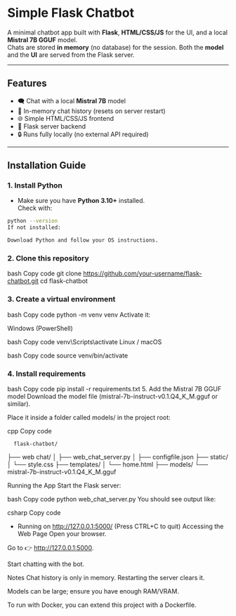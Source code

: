 # Simple Flask Chatbot

A minimal chatbot app built with **Flask**, **HTML/CSS/JS** for the UI, and a local **Mistral 7B GGUF** model.  
Chats are stored **in memory** (no database) for the session. Both the **model** and the **UI** are served from the Flask server.

---

## Features
- 🗨️ Chat with a local **Mistral 7B** model
- 💾 In-memory chat history (resets on server restart)
- 🌐 Simple HTML/CSS/JS frontend
- 🐍 Flask server backend
- 🔒 Runs fully locally (no external API required)

---

## Installation Guide

### 1. Install Python
- Make sure you have **Python 3.10+** installed.  
Check with:
```bash
python --version
If not installed:

Download Python and follow your OS instructions.
```

### 2. Clone this repository
bash
Copy code
git clone https://github.com/your-username/flask-chatbot.git
cd flask-chatbot

### 3. Create a virtual environment
bash
Copy code
python -m venv venv
Activate it:

Windows (PowerShell)

bash
Copy code
venv\Scripts\activate
Linux / macOS

bash
Copy code
source venv/bin/activate

### 4. Install requirements
bash
Copy code
pip install -r requirements.txt
5. Add the Mistral 7B GGUF model
Download the model file (mistral-7b-instruct-v0.1.Q4_K_M.gguf or similar).

Place it inside a folder called models/ in the project root:

cpp
Copy code

      flask-chatbot/
  ├── web chat/
  │     ├── web_chat_server.py
  │     ├── configfile.json
  ├── static/
  │     └── style.css
  ├── templates/
  │     └── home.html
  ├── models/
       └── mistral-7b-instruct-v0.1.Q4_K_M.gguf

Running the App
Start the Flask server:

bash
Copy code
python web_chat_server.py
You should see output like:

csharp
Copy code
 * Running on http://127.0.0.1:5000/ (Press CTRL+C to quit)
Accessing the Web Page
Open your browser.

Go to 👉 http://127.0.0.1:5000.

Start chatting with the bot.

Notes
Chat history is only in memory. Restarting the server clears it.

Models can be large; ensure you have enough RAM/VRAM.

To run with Docker, you can extend this project with a Dockerfile.
